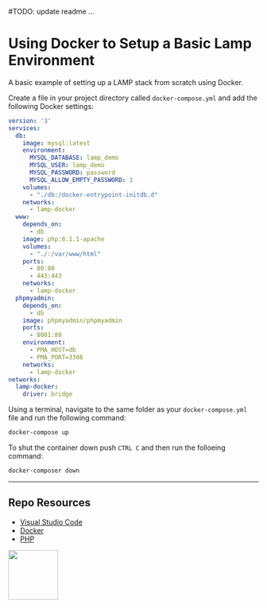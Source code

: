 #TODO: update readme ...

# Using Docker to Setup a Basic Lamp Environment

A basic example of setting up a LAMP stack from scratch using Docker. 

Create a file in your project directory called `docker-compose.yml` and add the following Docker settings:

```yml
version: '3'
services:
  db:
    image: mysql:latest
    environment:
      MYSQL_DATABASE: lamp_demo
      MYSQL_USER: lamp_demo
      MYSQL_PASSWORD: password
      MYSQL_ALLOW_EMPTY_PASSWORD: 1
    volumes:
      - "./db:/docker-entrypoint-initdb.d"
    networks:
      - lamp-docker
  www:
    depends_on:
      - db
    image: php:8.1.1-apache
    volumes:
      - "./:/var/www/html"
    ports:
      - 80:80
      - 443:443
    networks:
      - lamp-docker
  phpmyadmin:
    depends_on:
      - db
    image: phpmyadmin/phpmyadmin
    ports:
      - 8001:80
    environment:
      - PMA_HOST=db
      - PMA_PORT=3306
    networks:
      - lamp-docker
networks:
  lamp-docker:
    driver: bridge
```

Using a terminal, navigate to the same folder as your `docker-compose.yml` file and run the following command:

```sh
docker-compose up
```

To shut the container down push `CTRL C` and then run the folloeing command:

```sh
docker-composer down
```

***

## Repo Resources

* [Visual Studio Code](https://code.visualstudio.com/)
* [Docker](https://www.docker.com/)
* [PHP](https://php.net)

<a href="https://codeadam.ca">
<img src="https://codeadam.ca/images/code-block.png" width="100">
</a>
